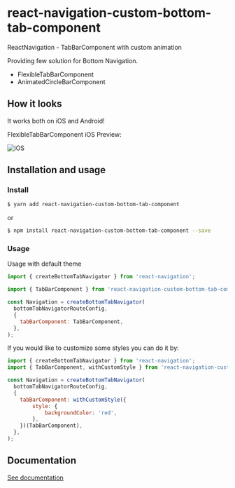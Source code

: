 # react-navigation-custom-bottom-tab-component
ReactNavigation - TabBarComponent with custom animation

Providing few solution for Bottom Navigation.

* FlexibleTabBarComponent
* AnimatedCircleBarComponent

## How it looks

It works both on iOS and Android!

FlexibleTabBarComponent iOS Preview:

![iOS](https://thumbs.gfycat.com/AdorableCelebratedLemur.webp)

## Installation and usage

### Install

```bash
$ yarn add react-navigation-custom-bottom-tab-component
```

or 

```bash
$ npm install react-navigation-custom-bottom-tab-component --save
```

### Usage

Usage with default theme

```js
import { createBottomTabNavigator } from 'react-navigation';

import { TabBarComponent } from 'react-navigation-custom-bottom-tab-component/FlexibleTabBarComponent';

const Navigation = createBottomTabNavigator(
  bottomTabNavigatorRouteConfig,
  {
    tabBarComponent: TabBarComponent,
  },
);
```

If you would like to customize some styles you can do it by:

```js
import { createBottomTabNavigator } from 'react-navigation';
import { TabBarComponent, withCustomStyle } from 'react-navigation-custom-bottom-tab-component/FlexibleTabBarComponent';

const Navigation = createBottomTabNavigator(
  bottomTabNavigatorRouteConfig,
  {
    tabBarComponent: withCustomStyle({
        style: {
            backgroundColor: 'red',
        },
    })(TabBarComponent),
  },
);
```

## Documentation

[See documentation](https://alimek.github.io/react-navigation-custom-bottom-tab-component/)
